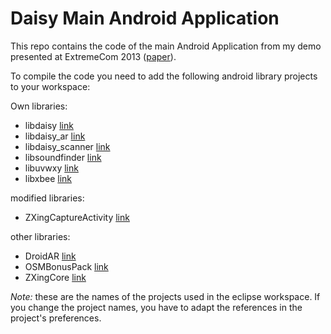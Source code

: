 Daisy Main Android Application
==============================

This repo contains the code of the main Android Application from my demo presented at ExtremeCom 2013 ([paper](http://www.comsys.rwth-aachen.de/fileadmin/papers/2013/2013-smith-extremecom-opportunistic-deployment-support.pdf)).

To compile the code you need to add the following android library projects  to your workspace:

Own libraries:

- libdaisy [link](https://github.com/uvwxy/libdaisy)
- libdaisy_ar [link](https://github.com/uvwxy/libdaisy_ar)
- libdaisy_scanner [link](https://github.com/uvwxy/libdaisy_scanner)
- libsoundfinder [link](https://github.com/uvwxy/libsoundfinder)
- libuvwxy [link](https://github.com/uvwxy/libuvwxy)
- libxbee [link](https://github.com/uvwxy/libxbee)

modified libraries:

- ZXingCaptureActivity [link](https://github.com/uvwxy/zxingcapturemod)

other libraries:

- DroidAR [link](https://github.com/bitstars/droidar)
- OSMBonusPack [link](https://code.google.com/p/osmbonuspack/)
- ZXingCore [link](https://code.google.com/p/zxing/)

*Note:* these are the names of the projects used in the eclipse workspace. If you change the project names, you have to adapt the references in the project's preferences.
